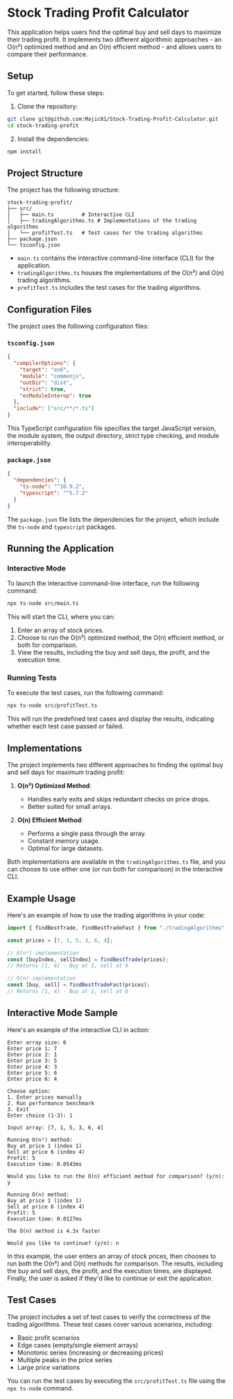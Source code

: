 # Stock Trading Profit Calculator

This application helps users find the optimal buy and sell days to maximize their trading profit. It implements two different algorithmic approaches - an O(n²) optimized method and an O(n) efficient method - and allows users to compare their performance.

## Setup

To get started, follow these steps:

1. Clone the repository:

```bash
git clone git@github.com:Majic81/Stock-Trading-Profit-Calculator.git
cd stock-trading-profit
```

2. Install the dependencies:

```bash
npm install
```

## Project Structure

The project has the following structure:

```
stock-trading-profit/
├── src/
│   ├── main.ts         # Interactive CLI
│   ├── tradingAlgorithms.ts # Implementations of the trading algorithms
│   └── profitTest.ts   # Test cases for the trading algorithms
├── package.json
└── tsconfig.json
```

- `main.ts` contains the interactive command-line interface (CLI) for the application.
- `tradingAlgorithms.ts` houses the implementations of the O(n²) and O(n) trading algorithms.
- `profitTest.ts` includes the test cases for the trading algorithms.

## Configuration Files

The project uses the following configuration files:

### `tsconfig.json`

```json
{
  "compilerOptions": {
    "target": "es6",
    "module": "commonjs",
    "outDir": "dist",
    "strict": true,
    "esModuleInterop": true
  },
  "include": ["src/**/*.ts"]
}
```

This TypeScript configuration file specifies the target JavaScript version, the module system, the output directory, strict type checking, and module interoperability.

### `package.json`

```json
{
  "dependencies": {
    "ts-node": "^10.9.2",
    "typescript": "^5.7.2"
  }
}
```

The `package.json` file lists the dependencies for the project, which include the `ts-node` and `typescript` packages.

## Running the Application

### Interactive Mode

To launch the interactive command-line interface, run the following command:

```bash
npx ts-node src/main.ts
```

This will start the CLI, where you can:

1. Enter an array of stock prices.
2. Choose to run the O(n²) optimized method, the O(n) efficient method, or both for comparison.
3. View the results, including the buy and sell days, the profit, and the execution time.

### Running Tests

To execute the test cases, run the following command:

```bash
npx ts-node src/profitTest.ts
```

This will run the predefined test cases and display the results, indicating whether each test case passed or failed.

## Implementations

The project implements two different approaches to finding the optimal buy and sell days for maximum trading profit:

1. **O(n²) Optimized Method**:

   - Handles early exits and skips redundant checks on price drops.
   - Better suited for small arrays.

2. **O(n) Efficient Method**:
   - Performs a single pass through the array.
   - Constant memory usage.
   - Optimal for large datasets.

Both implementations are available in the `tradingAlgorithms.ts` file, and you can choose to use either one (or run both for comparison) in the interactive CLI.

## Example Usage

Here's an example of how to use the trading algorithms in your code:

```typescript
import { findBestTrade, findBestTradeFast } from "./tradingAlgorithms";

const prices = [7, 1, 5, 3, 6, 4];

// O(n²) implementation
const [buyIndex, sellIndex] = findBestTrade(prices);
// Returns [1, 4] - Buy at 1, sell at 6

// O(n) implementation
const [buy, sell] = findBestTradeFast(prices);
// Returns [1, 4] - Buy at 1, sell at 6
```

## Interactive Mode Sample

Here's an example of the interactive CLI in action:

```
Enter array size: 6
Enter price 1: 7
Enter price 2: 1
Enter price 3: 5
Enter price 4: 3
Enter price 5: 6
Enter price 6: 4

Choose option:
1. Enter prices manually
2. Run performance benchmark
3. Exit
Enter choice (1-3): 1

Input array: [7, 1, 5, 3, 6, 4]

Running O(n²) method:
Buy at price 1 (index 1)
Sell at price 6 (index 4)
Profit: 5
Execution time: 0.0543ms

Would you like to run the O(n) efficient method for comparison? (y/n): y

Running O(n) method:
Buy at price 1 (index 1)
Sell at price 6 (index 4)
Profit: 5
Execution time: 0.0127ms

The O(n) method is 4.3x faster

Would you like to continue? (y/n): n
```

In this example, the user enters an array of stock prices, then chooses to run both the O(n²) and O(n) methods for comparison. The results, including the buy and sell days, the profit, and the execution times, are displayed. Finally, the user is asked if they'd like to continue or exit the application.

## Test Cases

The project includes a set of test cases to verify the correctness of the trading algorithms. These test cases cover various scenarios, including:

- Basic profit scenarios
- Edge cases (empty/single element arrays)
- Monotonic series (increasing or decreasing prices)
- Multiple peaks in the price series
- Large price variations

You can run the test cases by executing the `src/profitTest.ts` file using the `npx ts-node` command.

